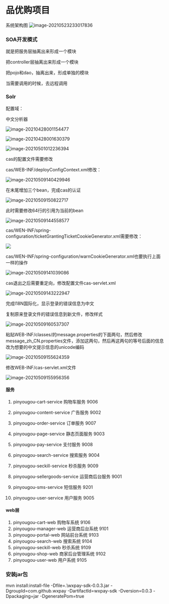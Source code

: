 

# 品优购项目
系统架构图
![image-20210523233017836](C:\Users\17314\AppData\Roaming\Typora\typora-user-images\image-20210523233017836.png)


### SOA开发模式

就是把服务层抽离出来形成一个模块

把controller层抽离出来形成一个模块

把pojo和dao，抽离出来，形成单独的模块

当需要调用的时候，去远程调用

### Solr

配置域：

中文分析器

![image-20210428001154477](C:\Users\17314\AppData\Roaming\Typora\typora-user-images\image-20210428001154477.png)

![image-20210428001630379](C:\Users\17314\AppData\Roaming\Typora\typora-user-images\image-20210428001630379.png)

![image-20210501012236394](C:\Users\17314\AppData\Roaming\Typora\typora-user-images\image-20210501012236394.png)



cas的配置文件需要修改

cas/WEB-INF/deployConfigContext.xml修改：



![image-20210509140429946](C:\Users\17314\AppData\Roaming\Typora\typora-user-images\image-20210509140429946.png)

在末尾增加三个bean，完成cas的认证

![image-20210509150822717](C:\Users\17314\AppData\Roaming\Typora\typora-user-images\image-20210509150822717.png)

此时需要修改64行的引用为当前的bean

![image-20210509144558577](C:\Users\17314\AppData\Roaming\Typora\typora-user-images\image-20210509144558577.png)

cas/WEN-INF/spring-configuration/ticketGrantingTicketCookieGenerator.xml需要修改：

![](C:\Users\17314\AppData\Roaming\Typora\typora-user-images\image-20210509140905895.png)

cas/WEN-INF/spring-configuration/warnCookieGenerator.xml也要执行上面一样的操作

![image-20210509141039086](C:\Users\17314\AppData\Roaming\Typora\typora-user-images\image-20210509141039086.png)

cas退出之后需要重定向，修改配置文件cas-servlet.xml

![image-20210509143222947](C:\Users\17314\AppData\Roaming\Typora\typora-user-images\image-20210509143222947.png)

完成I18N国际化，显示登录的错误信息为中文

复制原来登录文件的错误信息到新文件，修改样式

![image-20210509160537307](C:\Users\17314\AppData\Roaming\Typora\typora-user-images\image-20210509160537307.png)

粘贴WEB-INF/classes/的message.properties的下面两句，然后修改message_zh_CN.properties文件，添加这两句，然后再这两句的等号后面的信息改为想要的中文提示信息的unicode编码

![image-20210509155624359](C:\Users\17314\AppData\Roaming\Typora\typora-user-images\image-20210509155624359.png)

修改WEB-INF/cas-servlet.xml文件

![image-20210509155956356](C:\Users\17314\AppData\Roaming\Typora\typora-user-images\image-20210509155956356.png)

#### 服务

1. pinyougou-cart-service 购物车服务 9006

2. pinyougou-content-service 广告服务 9002

3. pinyougou-order-service 订单服务 9007

4. pinyougou-page-service 静态页面服务 9003

5. pinyougou-pay-service 支付服务 9008

6. pinyougou-search-service 搜索服务 9004

7. pinyougou-seckill-service 秒杀服务 9009

8. pinyougou-sellergoods-service 运营商后台服务 9001

9. pinyougou-sms-service 短信服务 9201

10. pinyougou-user-service 用户服务 9005

    

#### web层

1. pinyougou-cart-web 购物车系统 9106
2. pinyougou-manager-web 运营商后台系统 9101
3. pinyougou-portal-web 网站前台系统 9103
4. pinyougou-search-web 搜索系统 9104
5. pinyougou-seckill-web 秒杀系统 9109
6. pinyougou-shop-web 商家后台管理系统 9102
7. pinyougou-user-web 用户系统 9105

### 安装jar包

mvn install:install-file -Dfile=.\wxpay-sdk-0.0.3.jar -DgroupId=com.github.wxpay -DartifactId=wxpay-sdk -Dversion=0.0.3 -Dpackaging=jar -DgeneratePom=true